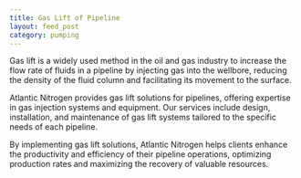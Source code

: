 ```yaml
---
title: Gas Lift of Pipeline
layout: feed_post
category: pumping
---
```


Gas lift is a widely used method in the oil and gas industry to increase the flow rate of fluids in a pipeline by injecting gas into the wellbore, reducing the density of the fluid column and facilitating its movement to the surface.

Atlantic Nitrogen provides gas lift solutions for pipelines, offering expertise in gas injection systems and equipment. Our services include design, installation, and maintenance of gas lift systems tailored to the specific needs of each pipeline.

By implementing gas lift solutions, Atlantic Nitrogen helps clients enhance the productivity and efficiency of their pipeline operations, optimizing production rates and maximizing the recovery of valuable resources.
